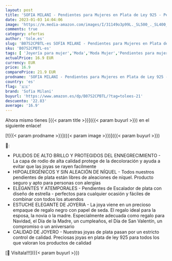 ```yaml
---
layout: post
title: 'SOFIA MILANI - Pendientes para Mujeres en Plata de Ley 925 - Pendientes de Escalador de Estrella - 20635'
date: 2023-01-03 14:04:06
image: 'https://m.media-amazon.com/images/I/31149o3p99L._SL500_._SL400_.jpg'
comments: true
category: ofertas
author: 'tole.es'
slug: 'B07S2CPBTL-es SOFIA MILANI - Pendientes para Mujeres en Plata de Ley 925...'
sku: 'B07S2CPBTL-es'
tags: [ 'Joyería para mujer','Moda','Moda Mujer','Pendientes para mujer','de','ley','plata','sofia milani','🇪🇸', ]
actualPrice: 16.9 EUR
currency: EUR
price: 16.9
comparePrice: 21.9 EUR
prodname: 'SOFIA MILANI - Pendientes para Mujeres en Plata de Ley 925 - Pendientes de Escalador de Estrella - 20635'
country: 'es'
flag: '🇪🇸'
brand: 'Sofia Milani'
buyurl: 'https://www.amazon.es/dp/B07S2CPBTL/?tag=tolees-21'
descuento: '22.83'
average: '16.9'
---
```


Ahora mismo tienes [{{< param title >}}]({{< param buyurl >}}) en el siguiente enlace!

[![{{< param prodname >}}]({{< param image >}})]({{< param buyurl >}})

🔎:

- PULIDOS DE ALTO BRILLO Y PROTEGIDOS DEL ENNEGRECIMIENTO - La capa de rodio de alta calidad protege de la decoloración y ayuda a evitar que las joyas se rayen facilmente
- HIPOALERGÉNICOS Y SIN ALEACIÓN DE NÍQUEL - Todos nuestros pendientes de plata están libres de aleaciones de níquel. Producto seguro y apto para personas con alergias
- ELEGANTES Y ATEMPORALES - Pendientes de Escalador de plata con diseño de estrella - perfectos para cualquier ocasión y fáciles de combinar con todos los atuendos
- ESTUCHE ELEGANTE DE JOYERIA - La joya viene en un precioso empaque de regalo negro con papel de seda. El regalo ideal para la esposa, la novia o la madre. Especialmente adecuada como regalo para Navidad, el Día de la Madre, un cumpleaños, el Día de San Valentín, un compromiso o un aniversario
- CALIDAD DE JOYERO - Nuestras joyas de plata pasan por un estricto control de calidad. Preciosas joyas en plata de ley 925 para todos los que valoran los productos de calidad

[🛒 Visítala!!!]({{< param buyurl >}})
